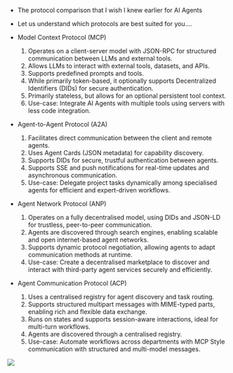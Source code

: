 * The protocol comparison that I wish I knew earlier for AI Agents

* Let us understand which protocols are best suited for you....

* Model Context Protocol (MCP)
  1. Operates on a client-server model with JSON-RPC for structured communication between LLMs and external tools.
  1. Allows LLMs to interact with external tools, datasets, and APIs.
  1. Supports predefined prompts and tools.
  1. While primarily token-based, it optionally supports Decentralized Identifiers (DIDs) for secure authentication.
  1. Primarily stateless, but allows for an optional persistent tool context.
  1. Use-case: Integrate AI Agents with multiple tools using servers with less code integration.

* Agent-to-Agent Protocol (A2A)
  1. Facilitates direct communication between the client and remote agents.
  1. Uses Agent Cards (JSON metadata) for capability discovery.
  1. Supports DIDs for secure, trustful authentication between agents.
  1. Supports SSE and push notifications for real-time updates and asynchronous communication.
  1. Use-case: Delegate project tasks dynamically among specialised agents for efficient and expert-driven workflows.

* Agent Network Protocol (ANP)
  1. Operates on a fully decentralised model, using DIDs and JSON-LD for trustless, peer-to-peer communication.
  1. Agents are discovered through search engines, enabling scalable and open internet-based agent networks.
  1. Supports dynamic protocol negotiation, allowing agents to adapt communication methods at runtime.
  1. Use-case: Create a decentralised marketplace to discover and interact with third-party agent services securely and efficiently.

* Agent Communication Protocol (ACP)
  1. Uses a centralised registry for agent discovery and task routing.
  1. Supports structured multipart messages with MIME-typed parts, enabling rich and flexible data exchange.
  1. Runs on states and supports session-aware interactions, ideal for multi-turn workflows.
  1. Agents are discovered through a centralised registry.
  1. Use-case: Automate workflows across departments with MCP Style communication with structured and multi-model messages.

<img src="https://media.licdn.com/dms/image/v2/D5622AQHBahtdy2BEXQ/feedshare-shrink_800/B56Zaq0JlYGkAg-/0/1746622529482?e=1749686400&v=beta&t=UvdcPRfuStHpY090TCIf3HqpALq_lAtjkb_L43v9jJc"/>
